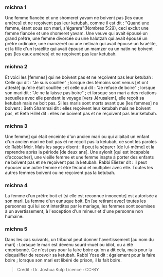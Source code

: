 
### michna 1
Une femme fiancée et une shomeret yavam ne boivent pas [les eaux amères] et ne reçoivent pas leur ketubah, comme il est dit : "Quand une femme, étant sous son mari, s'égarera"(Nombres 5:29), ceci exclut une femme fiancée et une shomeret yavam. Une veuve qui avait épousé un grand prêtre, une femme divorcée ou une halutzah qui avait épousé un prêtre ordinaire, une mamzeret ou une netinah qui avait épousé un Israélite, et la fille d'un Israélite qui avait épousé un mamzer ou un natin ne boivent pas [les eaux amères] et ne reçoivent pas leur ketubah.

### michna 2
Et voici les [femmes] qui ne boivent pas et ne reçoivent pas leur ketubah : Celle qui dit : "Je suis souillée" ; lorsque des témoins sont venus [et ont attesté] qu'elle était souillée ; et celle qui dit : "Je refuse de boire" ; lorsque son mari dit : "Je ne la laisse pas boire" ; et lorsque son mari a des relations sexuelles avec elle pendant le voyage [vers Jérusalem], elle reçoit sa ketubah mais ne boit pas. Si les maris sont morts avant que [les femmes] ne boivent : Beth Shammai dit : elles reçoivent leur ketubah mais ne boivent pas, et Beth Hillel dit : elles ne boivent pas et ne reçoivent pas leur ketubah.

### michna 3
Une femme] qui était enceinte d'un ancien mari ou qui allaitait un enfant d'un ancien mari ne boit pas et ne reçoit pas la ketubah, ce sont les paroles de Rabbi Meir. Mais les sages disent : il peut la séparer [de lui-même] et la reprendre après la période [de deux ans]. Une aylonit [qui est incapable d'accoucher], une vieille femme et une femme inapte à porter des enfants ne boivent pas et ne reçoivent pas la ketubah. Rabbi Eliezer dit : il peut épouser une autre femme et être fécond et multiplier avec elle. Toutes les autres femmes boivent ou ne reçoivent pas la ketubah.

### michna 4
La femme d'un prêtre boit et [si elle est reconnue innocente] est autorisée à son mari. La femme d'un eunuque boit. En [se retirant avec] toutes les personnes qui lui sont interdites par le mariage, les femmes sont soumises à un avertissement, à l'exception d'un mineur et d'une personne non humaine.

### michna 5
Dans les cas suivants, un tribunal peut donner l'avertissement [au nom du mari] : Lorsque le mari est devenu sourd-muet ou idiot, ou a été emprisonné. Ce n'est pas pour la faire boire qu'on a dit cela, mais pour la disqualifier de recevoir sa ketubah. Rabbi Yose dit : également pour la faire boire ; lorsque son mari est libéré de prison, il la fait boire.

>Crédit : Dr. Joshua Kulp
>Licence : CC-BY